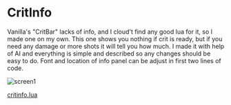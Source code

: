 # CritInfo
Vanilla's "CritBar" lacks of info, and I cloud't find any good lua for it, so I made one on my own.
This one shows you nothing if crit is ready, but if you need any damage or more shots it will tell you how much.
I made it with help of AI and everything is simple and described so any changes should be easy to do. Font and location of info panel can be adjust in first two lines of code.

![screen1](https://i.imgur.com/NTAHWhZ.png)

[critinfo.lua](https://github.com/GNWilber/lmaobox-luas-public/blob/main/critinfo/critinfo.lua)